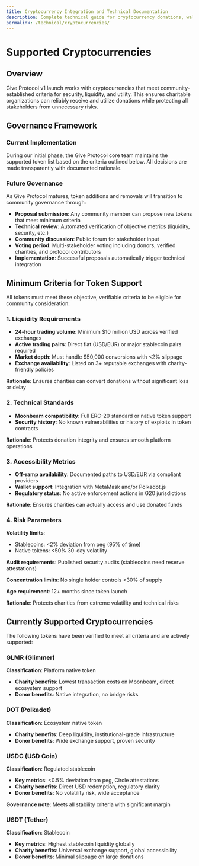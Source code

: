 ```yaml
---
title: Cryptocurrency Integration and Technical Documentation
description: Complete technical guide for cryptocurrency donations, wallet integration, and blockchain implementation on Give Protocol
permalink: /technical/cryptocurrencies/
---
```


# Supported Cryptocurrencies

## Overview

Give Protocol v1 launch works with cryptocurrencies that meet community-established criteria for security, liquidity, and utility. This ensures charitable organizations can reliably receive and utilize donations while protecting all stakeholders from unnecessary risks.

## Governance Framework

### Current Implementation

During our initial phase, the Give Protocol core team maintains the supported token list based on the criteria outlined below. All decisions are made transparently with documented rationale.

### Future Governance

As Give Protocol matures, token additions and removals will transition to community governance through:

- **Proposal submission**: Any community member can propose new tokens that meet minimum criteria
- **Technical review**: Automated verification of objective metrics (liquidity, security, etc.)
- **Community discussion**: Public forum for stakeholder input
- **Voting period**: Multi-stakeholder voting including donors, verified charities, and protocol contributors
- **Implementation**: Successful proposals automatically trigger technical integration

## Minimum Criteria for Token Support

All tokens must meet these objective, verifiable criteria to be eligible for community consideration:

### 1. Liquidity Requirements

- **24-hour trading volume**: Minimum $10 million USD across verified exchanges
- **Active trading pairs**: Direct fiat (USD/EUR) or major stablecoin pairs required
- **Market depth**: Must handle $50,000 conversions with <2% slippage
- **Exchange availability**: Listed on 3+ reputable exchanges with charity-friendly policies

**Rationale**: Ensures charities can convert donations without significant loss or delay

### 2. Technical Standards

- **Moonbeam compatibility**: Full ERC-20 standard or native token support
- **Security history**: No known vulnerabilities or history of exploits in token contracts

**Rationale**: Protects donation integrity and ensures smooth platform operations

### 3. Accessibility Metrics

- **Off-ramp availability**: Documented paths to USD/EUR via compliant providers
- **Wallet support**: Integration with MetaMask and/or Polkadot.js
- **Regulatory status**: No active enforcement actions in G20 jurisdictions

**Rationale**: Ensures charities can actually access and use donated funds

### 4. Risk Parameters

**Volatility limits**:
- Stablecoins: <2% deviation from peg (95% of time)
- Native tokens: <50% 30-day volatility

**Audit requirements**: Published security audits (stablecoins need reserve attestations)

**Concentration limits**: No single holder controls >30% of supply

**Age requirement**: 12+ months since token launch

**Rationale**: Protects charities from extreme volatility and technical risks

## Currently Supported Cryptocurrencies

The following tokens have been verified to meet all criteria and are actively supported:

### GLMR (Glimmer)

**Classification**: Platform native token

- **Charity benefits**: Lowest transaction costs on Moonbeam, direct ecosystem support
- **Donor benefits**: Native integration, no bridge risks

### DOT (Polkadot)

**Classification**: Ecosystem native token

- **Charity benefits**: Deep liquidity, institutional-grade infrastructure
- **Donor benefits**: Wide exchange support, proven security

### USDC (USD Coin)

**Classification**: Regulated stablecoin

- **Key metrics**: <0.5% deviation from peg, Circle attestations
- **Charity benefits**: Direct USD redemption, regulatory clarity
- **Donor benefits**: No volatility risk, wide acceptance

**Governance note**: Meets all stability criteria with significant margin

### USDT (Tether)

**Classification**: Stablecoin

- **Key metrics**: Highest stablecoin liquidity globally
- **Charity benefits**: Universal exchange support, global accessibility
- **Donor benefits**: Minimal slippage on large donations
